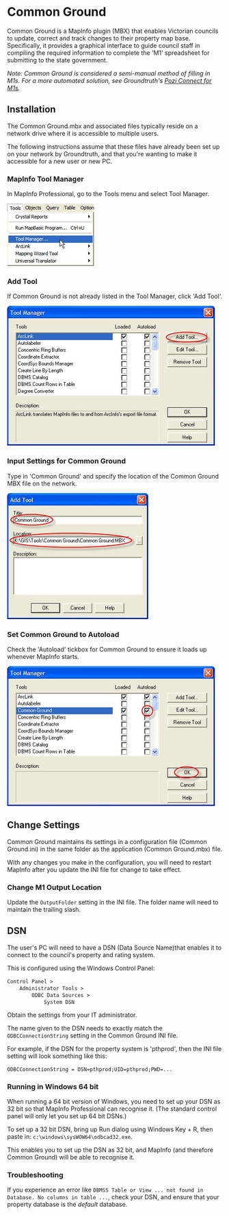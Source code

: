 # Common Ground

Common Ground is a MapInfo plugin (MBX) that enables Victorian councils to update, correct and track changes to their property map base. Specifically, it provides a graphical interface to guide council staff in compiling the required information to complete the 'M1' spreadsheet for submitting to the state government.

*Note: Common Ground is considered a semi-manual method of filling in M1s. For a more automated solution, see Groundtruth's [Pozi Connect for M1s](http://www.groundtruth.com.au/pozi-connect-for-m1s).*

## Installation

The Common Ground.mbx and associated files typically reside on a network drive where it is accessible to multiple users.

The following instructions assume that these files have already been set up on your network by Groundtruth, and that you're wanting to make it accessible for a new user or new PC.

### MapInfo Tool Manager

In MapInfo Professional, go to the Tools menu and select Tool Manager.

![MapInfo Pro Tool Menu](images/mipro_tools_menu.jpg)

### Add Tool

If Common Ground is not already listed in the Tool Manager, click
'Add Tool'.

![MapInfo Pro Tool Manager](images/mipro_tool_manager.jpg)

### Input Settings for Common Ground

Type in 'Common Ground' and specify the location of the Common
Ground MBX file on the network.

![MapInfo Pro Tool Tool Manager Add Tool](images/mipro_tool_manager_add_tool.jpg)

### Set Common Ground to Autoload

Check the 'Autoload' tickbox for Common Ground to ensure it loads up whenever MapInfo starts.

![MapInfo Pro Tool Manager Autoload](images/mipro_tool_manager_autoload.jpg)

## Change Settings

Common Ground maintains its settings in a configuration file (Common Ground.ini) in the same folder as the application (Common Ground.mbx) file.

With any changes you make in the configuration, you will need to restart MapInfo after you update the INI file for change to take effect.

### Change M1 Output Location

Update the `OutputFolder` setting in the INI file. The folder name will need to maintain the trailing slash.

## DSN

The user's PC will need to have a DSN (Data Source Name)that enables it to connect to the council's property and rating system.

This is configured using the Windows Control Panel:

    Control Panel >
        Administrator Tools >
            ODBC Data Sources >
                System DSN

Obtain the settings from your IT administrator.

The name given to the DSN needs to exactly match the `ODBCConnectionString` setting in the Common Ground INI file.

For example, if the DSN for the property system is 'pthprod', then the INI file setting will look something like this:

    ODBCConnectionString = DSN=pthprod;UID=pthprod;PWD=...


### Running in Windows 64 bit

When running a 64 bit version of Windows, you need to set up your DSN as 32 bit so that MapInfo Professional can recognise it. (The standard control panel will only let you set up 64 bit DSNs.)

To set up a 32 bit DSN, bring up Run dialog using Windows Key + R, then paste in: `c:\windows\sysWOW64\odbcad32.exe`.

This enables you to set up the DSN as 32 bit, and MapInfo (and therefore Common Ground) will be able to recognise it.

### Troubleshooting

If you experience an error like `DBMSS Table or View ... not found in Database. No columns in table ...`, check your DSN, and ensure that your property database is the *default* database.
